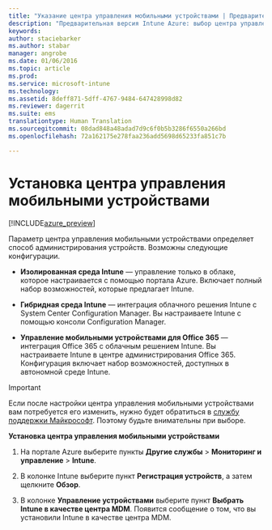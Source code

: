 ```yaml
---
title: "Указание центра управления мобильными устройствами | Предварительная версия Intune Azure | Документы Майкрософт"
description: "Предварительная версия Intune Azure: выбор центра управления мобильными устройствами в Intune. "
keywords: 
author: staciebarker
ms.author: stabar
manager: angrobe
ms.date: 01/06/2016
ms.topic: article
ms.prod: 
ms.service: microsoft-intune
ms.technology: 
ms.assetid: 8deff871-5dff-4767-9484-647428998d82
ms.reviewer: dagerrit
ms.suite: ems
translationtype: Human Translation
ms.sourcegitcommit: 08dad848a48adad7d9c6f0b5b3286f6550a266bd
ms.openlocfilehash: 72a162175e278faa236add5698d65233fa851c7b

---
```


# <a name="set-the-mobile-device-management-authority"></a>Установка центра управления мобильными устройствами 

[!INCLUDE[azure_preview](../includes/azure_preview.md)]

Параметр центра управления мобильными устройствами определяет способ администрирования устройств. Возможны следующие конфигурации.

- **Изолированная среда Intune** — управление только в облаке, которое настраивается с помощью портала Azure. Включает полный набор возможностей, которые предлагает Intune.

- **Гибридная среда Intune** — интеграция облачного решения Intune с System Center Configuration Manager. Вы настраиваете Intune с помощью консоли Configuration Manager.

- **Управление мобильными устройствами для Office 365** — интеграция Office 365 с облачным решением Intune. Вы настраиваете Intune в центре администрирования Office 365. Конфигурация включает набор возможностей, доступных в автономной среде Intune.

>[!IMPORTANT]
>Если после настройки центра управления мобильными устройствами вам потребуется его изменить, нужно будет обратиться в [службу поддержки Майкрософт](https://docs.microsoft.com/intune/troubleshoot/how-to-get-support-for-microsoft-intune). Поэтому будьте внимательны при выборе.

**Установка центра управления мобильными устройствами**

1. На портале Azure выберите пункты **Другие службы** > **Мониторинг и управление** > **Intune**.

2. В колонке Intune выберите пункт **Регистрация устройств**, а затем щелкните **Обзор**.

3. В колонке **Управление устройствами** выберите пункт **Выбрать Intune в качестве центра MDM**. Появится сообщение о том, что вы установили Intune в качестве центра MDM.



<!--HONumber=Feb17_HO3-->


